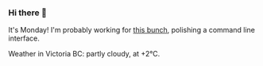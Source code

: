 ### Hi there :wave:

It's Monday! I'm probably working for [this bunch](https://github.com/kohofinancial), polishing a command line interface.

Weather in Victoria BC: partly cloudy, at +2°C.
